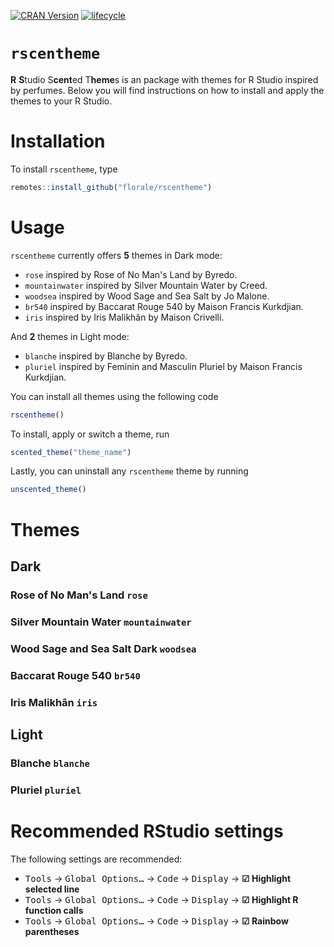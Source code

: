 <!-- badges: start -->
[![CRAN Version](https://www.r-pkg.org/badges/version/multilevelcoda)](https://cran.r-project.org/package=multilevelcoda)
[![lifecycle](https://lifecycle.r-lib.org/articles/figures/lifecycle-experimental.svg)](https://lifecycle.r-lib.org/articles/stages.html#experimental)
<!-- badges: end -->

# `rscentheme`
**R** **S**tudio S**cent**ed T**heme**s
is an package with themes for R Studio inspired by perfumes. 
Below you will find instructions on how to install and apply the themes to your R Studio. 

# Installation
To install `rscentheme`, type

```r
remotes::install_github("florale/rscentheme")
```

# Usage
`rscentheme` currently offers **5** themes in Dark mode:

- `rose` inspired by Rose of No Man's Land by Byredo. 
- `mountainwater` inspired by Silver Mountain Water by Creed.
- `woodsea` inspired by Wood Sage and Sea Salt by Jo Malone. 
- `br540` inspired by Baccarat Rouge 540 by Maison Francis Kurkdjian. 
- `iris` inspired by Iris Malikhân by Maison Crivelli.

And **2** themes in Light mode:

- `blanche` inspired by Blanche by Byredo. 
- `pluriel` inspired by Feminin and Masculin Pluriel by Maison Francis Kurkdjian.

You can install all themes using the following code

```r
rscentheme()
```

To install, apply or switch a theme, run
```r
scented_theme("theme_name")
```

Lastly, you can uninstall any `rscentheme` theme by running 
```r
unscented_theme()
```

# Themes
## Dark
### Rose of No Man's Land `rose`
### Silver Mountain Water `mountainwater`
### Wood Sage and Sea Salt Dark `woodsea`
### Baccarat Rouge 540 `br540`
### Iris Malikhân `iris`

## Light
### Blanche `blanche`
### Pluriel `pluriel`

# Recommended RStudio settings

The following settings are recommended:

- <kbd>Tools</kbd> → <kbd>Global Options…</kbd> → <kbd>Code</kbd> → <kbd>Display</kbd> → **☑ Highlight selected line**
- <kbd>Tools</kbd> → <kbd>Global Options…</kbd> → <kbd>Code</kbd> → <kbd>Display</kbd> → **☑ Highlight R function calls**
- <kbd>Tools</kbd> → <kbd>Global Options…</kbd> → <kbd>Code</kbd> → <kbd>Display</kbd> → **☑ Rainbow parentheses**
